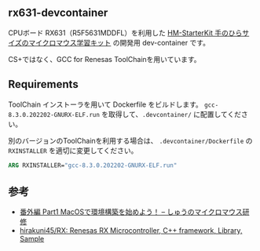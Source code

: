 ## rx631-devcontainer

CPUボード RX631（R5F5631MDDFL）を利用した [HM-StarterKit 手のひらサイズのマイクロマウス学習キット](https://rt-net.jp/products/hm-starterkit/) の開発用 dev-container です。

CS+ではなく、GCC for Renesas ToolChainを用いています。

## Requirements

ToolChain インストーラを用いて Dockerfile をビルドします。 
`gcc-8.3.0.202202-GNURX-ELF.run` を取得して、`.devcontainer/` に配置してください。

別のバージョンのToolChainを利用する場合は、 `.devcontainer/Dockerfile` の `RXINSTALLER` を適切に変更してください。

```Dockerfile
ARG RXINSTALLER="gcc-8.3.0.202202-GNURX-ELF.run"
```

## 参考

- [番外編 Part1 MacOSで環境構築を始めよう！ – しゅうのマイクロマウス研修](https://rt-net.jp/mobility/archives/13282)
- [hirakuni45/RX: Renesas RX Microcontroller, C++ framework, Library, Sample](https://github.com/hirakuni45/RX)
